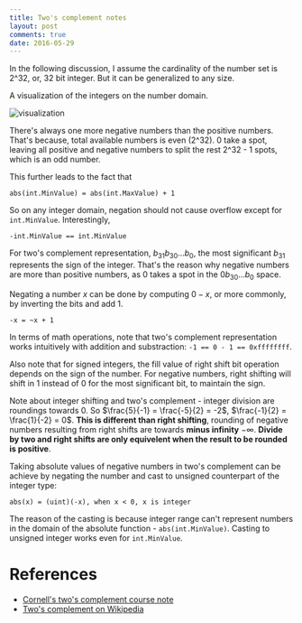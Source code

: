 ```yaml
---
title: Two's complement notes
layout: post
comments: true
date: 2016-05-29
---
```


In the following discussion, I assume the cardinality of the number set is
2^32, or, 32 bit integer. But it can be generalized to any size.

A visualization of the integers on the number domain. 

![visualization](twos-complement-visualization.png)


There's always one more negative numbers than the positive numbers. That's
because, total available numbers is even (2^32). 0 take a spot, leaving all
positive and negative numbers to split the rest 2^32 - 1 spots, which is an odd
number.

This further leads to the fact that

    abs(int.MinValue) = abs(int.MaxValue) + 1


So on any integer domain, negation should not cause overflow except for
`int.MinValue`. Interestingly, 

    -int.MinValue == int.MinValue


For two's complement representation, $b_{31} b_{30} ... b_0$, the most significant
$b_{31}$ represents the sign of the integer. That's the reason why negative
numbers are more than positive numbers, as 0 takes a spot in the $0 b_{30} ... b_0$
space.

Negating a number $x$ can be done by computing $0 - x$, or more commonly, by
inverting the bits and add 1.

    -x = ~x + 1


In terms of math operations, note that two's complement representation works
intuitively with addition and substraction: `-1 == 0 - 1 == 0xffffffff`.

Also note that for signed integers, the fill value of right shift bit operation
depends on the sign of the number. For negative numbers, right shifting will
shift in 1 instead of 0 for the most significant bit, to maintain the sign. 

Note about integer shifting and two's complement - integer division are
roundings towards 0. So $\frac{5}{-1} = \frac{-5}{2} = -2$, $\frac{-1}{2} = \frac{1}{-2} = 0$. **This is different
than right shifting**, rounding of negative numbers resulting from right shifts
are towards **minus infinity** $-\infty$. **Divide by two and right shifts
are only equivelent when the result to be rounded is positive**.

Taking absolute values of negative numbers in two's complement can be achieve by
negating the number and cast to unsigned counterpart of the integer type:

    abs(x) = (uint)(-x), when x < 0, x is integer

The reason of the casting is because integer range can't represent numbers in
the domain of the absolute function - `abs(int.MinValue)`. Casting to unsigned 
integer works even for `int.MinValue`.


# References
* [Cornell's two's complement course note](https://www.cs.cornell.edu/~tomf/notes/cps104/twoscomp.html)
* [Two's complement on Wikipedia](https://en.wikipedia.org/wiki/Two%27s_complement)
